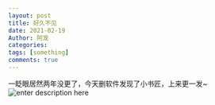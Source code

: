 ```yaml
---
layout: post
title: 好久不见
date: 2021-02-19
Author: 阿宠
categories: 
tags: [something]
comments: true
--- 
```



一眨眼居然两年没更了，今天删软件发现了小书匠，上来更一发~
![enter description here](https://www.github.com/nevercr/nevercr/raw/master/t/fe5d53e61038beeb526234c7383b96f7.jpeg)